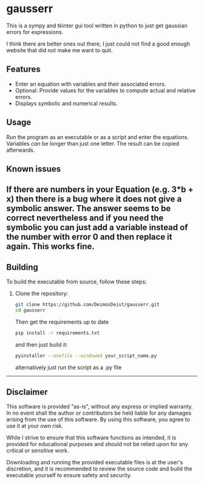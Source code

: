 # gausserr
This is a sympy and tkinter gui tool written in python to just get gaussian errors for expressions. 

I think there are better ones out there, I just could not find a good enough website that did not make me want to quit.

## Features

- Enter an equation with variables and their associated errors.
- Optional: Provide values for the variables to compute actual and relative errors.
- Displays symbolic and numerical results.

## Usage
Run the program as an executable or as a script and enter the equations. Variables _can_ be longer than just one letter.
The result can be copied afterwards.

## Known issues
If there are numbers in your Equation (e.g. 3*b + x) then there is a bug where it does not give a symbolic answer. The answer seems to be correct nevertheless and if you need the symbolic you can just add a variable instead of the number with error 0 and then replace it again. This works fine.
---
## Building

To build the executable from source, follow these steps:

1. Clone the repository:
   ```bash
   git clone https://github.com/DeimosDeist/gausserr.git
   cd gausserr
   ```
   Then get the requirements up to date
   ```bash
   pip install -r requirements.txt
   ```
   and then just build it:
   ```bash
   pyinstaller --onefile --windowed your_script_name.py
   ```

   alternatively just run the script as a .py file


---
## Disclaimer

This software is provided "as-is", without any express or implied warranty. In no event shall the author or contributors be held liable for any damages arising from the use of this software. By using this software, you agree to use it at your own risk.

While I strive to ensure that this software functions as intended, it is provided for educational purposes and should not be relied upon for any critical or sensitive work.

Downloading and running the provided executable files is at the user's discretion, and it is recommended to review the source code and build the executable yourself to ensure safety and security.
